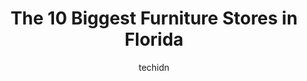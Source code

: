 ---
layout: ampstory
image: https://i0.wp.com/paketmu.com/wp-content/uploads/2023/06/wassers-exclusive-furniture-interiors-0-in-florida-1686365071.jpeg?resize=640,853
author: techidn
featured: false
description: Explore the diverse Furniture Store scene in Florida, home to an incredible selection of 10 establishments catering to every taste. Whether youre in search of iconic favorites or undiscover
title: The 10 Biggest Furniture Stores in Florida
cover:
   title: The 10 Biggest Furniture Stores in Florida
   subtitle: RICKPATE
   background: https://paketmu.com/wp-content/uploads/2023/06/wassers-exclusive-furniture-interiors-0-in-florida-1686365071.jpeg

pages: 
 - layout: thirds
   top: <h1>#1 CITY Furniture</h1>
   bottom: "<p>Quality, Quality, Quality.  Went in just to look around and found some gems that I could not leave without.  This is not your regular lightweight you must put together fu</p>"
   background: https://paketmu.com/wp-content/uploads/2023/06/wassers-exclusive-furniture-interiors-1-in-florida-1686365072.jpeg
   backgroundblur: true
 - layout: thirds
   top: <h1>#2 CITY Furniture</h1>
   bottom: "<p>Very disappointed at my purchase. The only reason I am giving a 3 star to this review is because of the sales rep being an awesome lady. Im disappointed with the sofa!</p>"
   background: https://paketmu.com/wp-content/uploads/2023/06/wassers-exclusive-furniture-interiors-2-in-florida-1686365072.jpeg
   cta:
      link: https://paketmu.com/the-10-biggest-furniture-stores-in-florida/
      text: The 10 Biggest Furniture Stores in Florida
 - layout: thirds
   top: <h1>#3 CITY Furniture</h1>
   bottom: "<p>Unfortunately, I had to leave a star to write this review which is undeserving. I took the day off & was looking forward to the delivery of my sectional. Today I had a di</p>"
   background: https://paketmu.com/wp-content/uploads/2023/06/wassers-exclusive-furniture-interiors-3-in-florida-1686365073.jpeg
   cta:
      link: https://paketmu.com/the-10-biggest-furniture-stores-in-florida/
      text: The 10 Biggest Furniture Stores in Florida
 - layout: thirds
   top: <h1>#4 El Dorado Furniture - West Palm Beach Boulevard</h1>
   bottom: "<p>1901 Okeechobee Blvd, West Palm Beach, FL 33409, United States</p>"
   background: https://images.unsplash.com/photo-1608411404720-c8f0417bcdba?ixlib=rb-4.0.3&ixid=MnwxMjA3fDB8MHxwaG90by1wYWdlfHx8fGVufDB8fHx8&auto=format&fit=crop&w=640&h=853&q=80
   cta:
      link: https://paketmu.com/the-10-biggest-furniture-stores-in-florida/
      text: The 10 Biggest Furniture Stores in Florida
 - layout: thirds
   top: <h1>#5 Baers Furniture Co. Inc.</h1>
   bottom: "<p>12105 W Colonial Dr, Winter Garden, FL 34787, United States</p>"
   background: https://images.unsplash.com/photo-1632260260864-caf7fde5ec36?ixlib=rb-4.0.3&ixid=MnwxMjA3fDB8MHxwaG90by1wYWdlfHx8fGVufDB8fHx8&auto=format&fit=crop&w=640&h=853&q=80
   cta:
      link: https://paketmu.com/the-10-biggest-furniture-stores-in-florida/
      text: The 10 Biggest Furniture Stores in Florida
 - layout: thirds
   top: <h1>#6 Matter Brothers Furniture & Mattress</h1>
   bottom: "<p>7801 US Hwy 19 N, Pinellas Park, FL 33781, United States</p>"
   background: https://images.unsplash.com/photo-1597773150796-e5c14ebecbf5?ixlib=rb-4.0.3&ixid=MnwxMjA3fDB8MHxwaG90by1wYWdlfHx8fGVufDB8fHx8&auto=format&fit=crop&w=640&h=853&q=80
   cta:
      link: https://paketmu.com/the-10-biggest-furniture-stores-in-florida/
      text: The 10 Biggest Furniture Stores in Florida
 - layout: thirds
   top: <h1>#7 Furniture Outlet Depot</h1>
   bottom: "<p>2640 Michigan Ave # A, Kissimmee, FL 34744, United States</p>"
   background: https://images.unsplash.com/photo-1515405295579-ba7b45403062?ixlib=rb-4.0.3&ixid=MnwxMjA3fDB8MHxwaG90by1wYWdlfHx8fGVufDB8fHx8&auto=format&fit=crop&w=640&h=853&q=80
   cta:
      link: https://paketmu.com/the-10-biggest-furniture-stores-in-florida/
      text: The 10 Biggest Furniture Stores in Florida
 - layout: thirds
   middle: Continue reading...
   background: https://images.unsplash.com/photo-1618556658017-fd9c732d1360?ixlib=rb-4.0.3&ixid=MnwxMjA3fDB8MHxwaG90by1wYWdlfHx8fGVufDB8fHx8&auto=format&fit=crop&w=640&h=853&q=80
   cta:
      link: https://paketmu.com/the-10-biggest-furniture-stores-in-florida/
      text: The 10 Biggest Furniture Stores in Florida
      
---